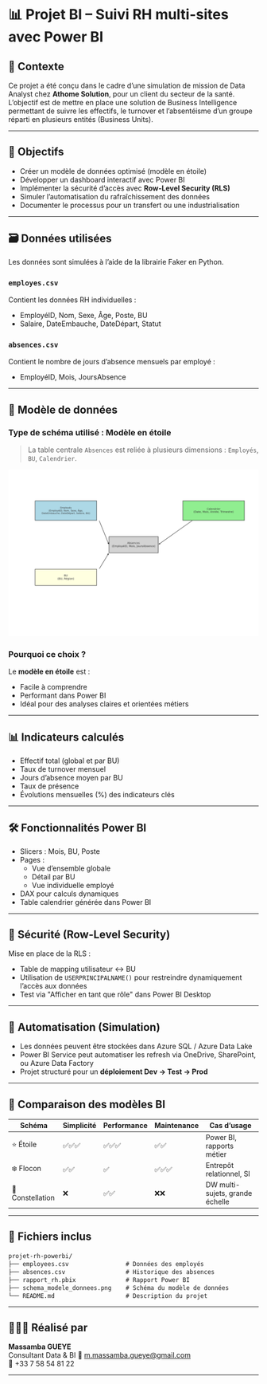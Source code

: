 # 📊 Projet BI – Suivi RH multi-sites avec Power BI

## 🧾 Contexte

Ce projet a été conçu dans le cadre d’une simulation de mission de Data Analyst chez **Athome Solution**, pour un client du secteur de la santé. L’objectif est de mettre en place une solution de Business Intelligence permettant de suivre les effectifs, le turnover et l’absentéisme d’un groupe réparti en plusieurs entités (Business Units).

---

## 🎯 Objectifs

- Créer un modèle de données optimisé (modèle en étoile)
- Développer un dashboard interactif avec Power BI
- Implémenter la sécurité d’accès avec **Row-Level Security (RLS)**
- Simuler l’automatisation du rafraîchissement des données
- Documenter le processus pour un transfert ou une industrialisation

---

## 🗃️ Données utilisées

Les données sont simulées à l’aide de la librairie Faker en Python.

### `employes.csv`  
Contient les données RH individuelles :
- EmployéID, Nom, Sexe, Âge, Poste, BU
- Salaire, DateEmbauche, DateDépart, Statut

### `absences.csv`  
Contient le nombre de jours d’absence mensuels par employé :
- EmployéID, Mois, JoursAbsence

---

## 📐 Modèle de données

### Type de schéma utilisé : **Modèle en étoile**

> La table centrale `Absences` est reliée à plusieurs dimensions : `Employés`, `BU`, `Calendrier`.

![Schéma du modèle de données](schema_modele_donnees.png)

### Pourquoi ce choix ?

Le **modèle en étoile** est :
- Facile à comprendre
- Performant dans Power BI
- Idéal pour des analyses claires et orientées métiers

---

## 📊 Indicateurs calculés

- Effectif total (global et par BU)
- Taux de turnover mensuel
- Jours d’absence moyen par BU
- Taux de présence
- Évolutions mensuelles (%) des indicateurs clés

---

## 🛠️ Fonctionnalités Power BI

- Slicers : Mois, BU, Poste
- Pages :
  - Vue d’ensemble globale
  - Détail par BU
  - Vue individuelle employé
- DAX pour calculs dynamiques
- Table calendrier générée dans Power BI

---

## 🔐 Sécurité (Row-Level Security)

Mise en place de la RLS :
- Table de mapping utilisateur ↔ BU
- Utilisation de `USERPRINCIPALNAME()` pour restreindre dynamiquement l’accès aux données
- Test via "Afficher en tant que rôle" dans Power BI Desktop

---

## 🔄 Automatisation (Simulation)

- Les données peuvent être stockées dans Azure SQL / Azure Data Lake
- Power BI Service peut automatiser les refresh via OneDrive, SharePoint, ou Azure Data Factory
- Projet structuré pour un **déploiement Dev → Test → Prod**

---

## 💬 Comparaison des modèles BI

| Schéma        | Simplicité | Performance | Maintenance | Cas d’usage |
|---------------|------------|-------------|-------------|-------------|
| ⭐ Étoile      | ✅✅✅       | ✅✅✅        | ✅✅          | Power BI, rapports métier |
| ❄️ Flocon     | ✅✅         | ✅            | ✅✅✅        | Entrepôt relationnel, SI |
| 🌌 Constellation | ❌          | ✅✅          | ❌❌          | DW multi-sujets, grande échelle |

---

## 📁 Fichiers inclus

```
projet-rh-powerbi/
├── employees.csv                # Données des employés
├── absences.csv                 # Historique des absences
├── rapport_rh.pbix              # Rapport Power BI
├── schema_modele_donnees.png    # Schéma du modèle de données
└── README.md                    # Description du projet
```
---

## 👨🏾‍💻 Réalisé par

**Massamba GUEYE**  
Consultant Data & BI 
📧 m.massamba.gueye@gmail.com  
📱 +33 7 58 54 81 22

---


